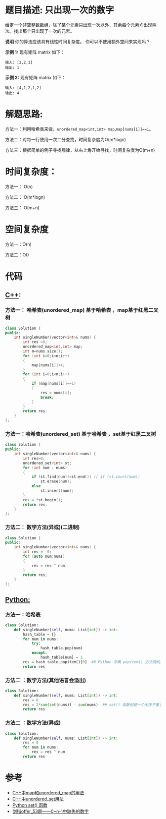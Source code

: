 # 题目描述:  只出现一次的数字

给定一个非空整数数组，除了某个元素只出现一次以外，其余每个元素均出现两次。找出那个只出现了一次的元素。

**说明** 
你的算法应该具有线性时间复杂度。 你可以不使用额外空间来实现吗？

**示例 1:**
现有矩阵 matrix 如下：
```
输入: [2,2,1]
输出: 1
```
**示例 2:**
现有矩阵 matrix 如下：
```
输入: [4,1,2,1,2]
输出: 4
```
  
# 解题思路:

方法一：利用哈希表来做，``unordered_map<int,int> map``,``map[nums[i]]==1``。

方法二：对每一行使用一次二分查找，时间复杂度为O(m\*logn)

方法三：根据简单的例子寻找规律，从右上角开始寻找，时间复杂度为O(m+n)
 
# 时间复杂度：
  方法一： O(n)
  
  方法二： O(m\*logn)
  
  方法三： O(m+n) 
# 空间复杂度
  方法一：O(n)
  
  方法二：O()
  
# 代码

## [C++](./Single-Number.cpp):

###  方法一： 哈希表(unordered_map)  基于哈希表 ，map基于红黑二叉树
```c++
class Solution {
public:
    int singleNumber(vector<int>& nums) {
        int res =0;
        unordered_map<int,int> map;
        int n=nums.size();
        for (int i=0;i<n;i++)
        {
            map[nums[i]]++;
        }
        for (int i=0;i<n;i++)
        {
            if (map[nums[i]]==1)
            {
                res = nums[i];
                break;
            }
        }
        return res;
    }
};
```
### 方法一：哈希表(unordered_set) 基于哈希表 ，set基于红黑二叉树
```c++
class Solution {
public:
    int singleNumber(vector<int>& nums) {
        int res=0;
        unordered_set<int> st;
        for (int num : nums) 
        {
            if (st.find(num)!=st.end()) // if (st.count(num))
                st.erase(num);
            else 
                st.insert(num);
        }
        res = *st.begin();
        return res;
    }
};
```



###  方法二： 数学方法(异或)(二进制)
```c++
class Solution {
public:
    int singleNumber(vector<int>& nums) {
        int res =  0;
        for (auto num:nums)
        {
            res = res ^ num;
        }
        return res;
    }
};
```

## [Python:](https://github.com/bryceustc/LeetCode_Note/blob/master/python/Single-Number/Single-Number.py)
###  方法一：哈希表
```python
class Solution:
    def singleNumber(self, nums: List[int]) -> int:
        hash_table = {}
        for num in nums:
            try:
                hash_table.pop(num)
            except:
                hash_table[num] = 1
        res = hash_table.popitem()[0]  ## Python 字典 popitem() 方法随机返回并删除字典中的最后一对键和值。如果字典已经为空，却调用了此方法，就报出KeyError异常。
        return res
```
### 方法二 ：数学方法(其他语言会溢出)
```python
class Solution:
    def singleNumber(self, nums: List[int]) -> int:
        res = 0
        res = 2*sum(set(nums)) - sum(nums)  ## set() 函数创建一个无序不重复元素集，可进行关系测试，删除重复数据，还可以计算交集、差集、并集等。
        return res
```

### 方法二 ：数学方法(异或)
```python
class Solution:
    def singleNumber(self, nums: List[int]) -> int:
        res = 0
        for num in nums:
            res = res ^ num
        return res
```

# 参考

  -  [C++中map和unordered_map的用法](https://blog.csdn.net/jingyi130705008/article/details/82633778)
  -  [C++中unordered_set用法](https://blog.csdn.net/xiaoqiaxiaoqi/article/details/80531742)
  -  [Python set() 函数](https://www.runoob.com/python/python-func-set.html)
  -  [剑指offer_53题——0~n-1中缺失的数字](https://github.com/bryceustc/CodingInterviews/blob/master/MissingNumber/README.md)




